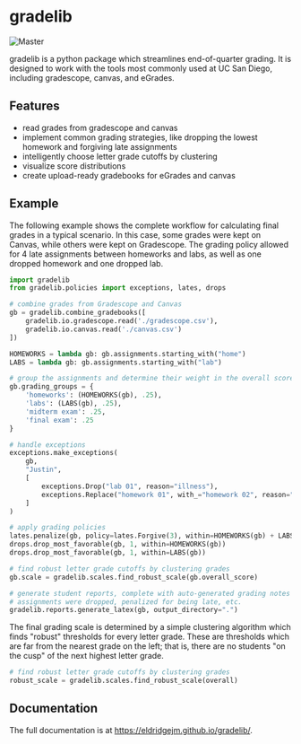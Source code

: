 gradelib
========

![Master](https://github.com/eldridgejm/gradelib/workflows/Test/badge.svg)

gradelib is a python package which streamlines end-of-quarter grading. It is
designed to work with the tools most commonly used at UC San Diego, including
gradescope, canvas, and eGrades.

Features
--------

- read grades from gradescope and canvas
- implement common grading strategies, like dropping the lowest homework and
  forgiving late assignments
- intelligently choose letter grade cutoffs by clustering
- visualize score distributions
- create upload-ready gradebooks for eGrades and canvas

Example
-------

The following example shows the complete workflow for calculating final grades
in a typical scenario. In this case, some grades were kept on Canvas, while
others were kept on Gradescope. The grading policy allowed for 4 late
assignments between homeworks and labs, as well as one dropped homework and one
dropped lab.


```python
import gradelib
from gradelib.policies import exceptions, lates, drops

# combine grades from Gradescope and Canvas
gb = gradelib.combine_gradebooks([
    gradelib.io.gradescope.read('./gradescope.csv'),
    gradelib.io.canvas.read('./canvas.csv')
])

HOMEWORKS = lambda gb: gb.assignments.starting_with("home")
LABS = lambda gb: gb.assignments.starting_with("lab")

# group the assignments and determine their weight in the overall score calculation
gb.grading_groups = {
    'homeworks': (HOMEWORKS(gb), .25),
    'labs': (LABS(gb), .25),
    'midterm exam': .25,
    'final exam': .25
}

# handle exceptions
exceptions.make_exceptions(
    gb,
    "Justin",
    [
        exceptions.Drop("lab 01", reason="illness"),
        exceptions.Replace("homework 01", with_="homework 02", reason="added late")
    ]
)

# apply grading policies
lates.penalize(gb, policy=lates.Forgive(3), within=HOMEWORKS(gb) + LABS(gb))
drops.drop_most_favorable(gb, 1, within=HOMEWORKS(gb))
drops.drop_most_favorable(gb, 1, within=LABS(gb))

# find robust letter grade cutoffs by clustering grades
gb.scale = gradelib.scales.find_robust_scale(gb.overall_score)

# generate student reports, complete with auto-generated grading notes about which
# assignments were dropped, penalized for being late, etc.
gradelib.reports.generate_latex(gb, output_directory=".")
```

 The final grading scale is determined by a simple clustering algorithm which finds
 "robust" thresholds for every letter grade. These are thresholds which are far from the
 nearest grade on the left; that is, there are no students "on the cusp" of the next
 highest letter grade.

```python
# find robust letter grade cutoffs by clustering grades
robust_scale = gradelib.scales.find_robust_scale(overall)
```

Documentation
-------------

The full documentation is at https://eldridgejm.github.io/gradelib/.
